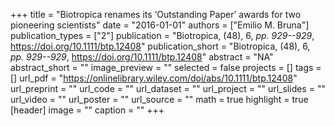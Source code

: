 +++
title = "Biotropica renames its ‘Outstanding Paper’ awards for two pioneering scientists"
date = "2016-01-01"
authors = ["Emilio M. Bruna"]
publication_types = ["2"]
publication = "Biotropica, (48), 6, _pp. 929--929_, https://doi.org/10.1111/btp.12408"
publication_short = "Biotropica, (48), 6, _pp. 929--929_, https://doi.org/10.1111/btp.12408"
abstract = "NA"
abstract_short = ""
image_preview = ""
selected = false
projects = []
tags = []
url_pdf = "https://onlinelibrary.wiley.com/doi/abs/10.1111/btp.12408"
url_preprint = ""
url_code = ""
url_dataset = ""
url_project = ""
url_slides = ""
url_video = ""
url_poster = ""
url_source = ""
math = true
highlight = true
[header]
image = ""
caption = ""
+++

